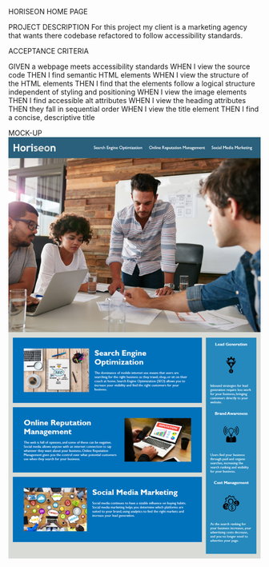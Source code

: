HORISEON HOME PAGE 

PROJECT DESCRIPTION 
For this project my client is a marketing agency that wants there codebase refactored to follow accessibility standards.

ACCEPTANCE CRITERIA

GIVEN a webpage meets accessibility standards
WHEN I view the source code
THEN I find semantic HTML elements
WHEN I view the structure of the HTML elements
THEN I find that the elements follow a logical structure independent of styling and positioning
WHEN I view the image elements
THEN I find accessible alt attributes
WHEN I view the heading attributes
THEN they fall in sequential order
WHEN I view the title element
THEN I find a concise, descriptive title

MOCK-UP
![MOCK-UP](assets/images/horiseon-mock-up.png)

